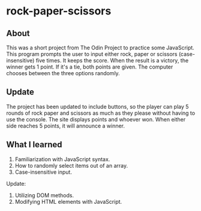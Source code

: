 # rock-paper-scissors

## About
This was a short project from The Odin Project to practice some JavaScript. This program prompts the user to input either rock, paper or scissors (case-insensitive) five times. It keeps the score. When the result is a victory, the winner gets 1 point. If it's a tie, both points are given. The computer chooses between the three options randomly.

## Update
The project has been updated to include buttons, so the player can play 5 rounds of rock paper and scissors as much as they please without having to use the console. The site displays points and whoever won. When either side reaches 5 points, it will announce a winner.

## What I learned
1. Familiarization with JavaScript syntax.
2. How to randomly select items out of an array.
3. Case-insensitive input.

Update:
1. Utilizing DOM methods.
2. Modifying HTML elements with JavaScript.
